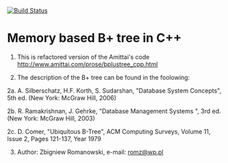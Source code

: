 [![Build Status](https://travis-ci.org/romz-pl/b-plus-tree.svg?branch=master)](https://travis-ci.org/romz-pl/b-plus-tree)


# Memory based B+ tree in C++ 


1. This is refactored version of the Amittai's code 
http://www.amittai.com/prose/bplustree_cpp.html

2. The description of the B+ tree can be found in the foolowing:

2a. A. Silberschatz, H.F. Korth, S. Sudarshan, "Database System Concepts", 5th ed. (New York: McGraw Hill, 2006)

2b. R. Ramakrishnan, J. Gehrke, "Database Management Systems ", 3rd ed. (New York: McGraw Hill, 2003)

2c. D. Comer, "Ubiquitous B-Tree", ACM Computing Surveys, Volume 11, Issue 2, Pages 121-137, Year 1979 

3. Author: Zbigniew Romanowski,
e-mail: romz@wp.pl


